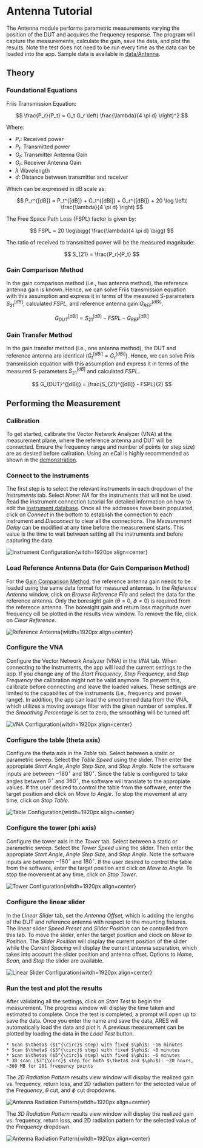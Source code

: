 # Antenna Tutorial

The Antenna module performs parametric measurements varying the position of the DUT and acquires the frequency response. The program will capture the measurements, calculate the gain, save the data, and plot the results. Note the test does not need to be run every time as the data can be loaded into the app. Sample data is available in [data/Antenna](https://github.com/AlexDCode/AutomatedRadioEvaluationSuite/tree/main/data/Antenna).

## Theory

### Foundational Equations

Friis Transmission Equation:

$$
\frac{P_r}{P_t} = G_t G_r \left( \frac{\lambda}{4 \pi d} \right)^2
$$

Where:
* $P_r$: Received power
* $P_t$: Transmitted power
* $G_t$: Transmitter Antenna Gain
* $G_r$: Receiver Antenna Gain
* $\lambda$ Wavelength
* $d$: Distance between transmitter and receiver

Which can be expressed in dB scale as:

$$
P_r^{[dB]} = P_t^{[dB]} + G_t^{[dBi]} + G_r^{[dBi]} + 20 \log \left( \frac{\lambda}{4 \pi d} \right)
$$

The Free Space Path Loss (FSPL) factor is given by:

$$
FSPL = 20 \log\bigg( \frac{\lambda}{4 \pi d} \bigg)
$$

The ratio of received to transmitted power will be the measured magnitude:

$$
S_{21} = \frac{P_r}{P_t} 
$$

### Gain Comparison Method

In the gain comparison method (i.e., two antenna method), the reference antenna gain is known. Hence, we can solve Friis transmission equation with this assumption and express it in terms of the measured S-parameters $S_{21}^{[dB]}$, calculated $FSPL$, and reference antenna gain $G_{REF}^{[dBi]}$.

$$
G_{DUT}^{[dBi]} = S_{21}^{[dB]} - FSPL - G_{REF}^{[dBi]}
$$


### Gain Transfer Method

In the gain transfer method (i.e., one antenna method), the DUT and reference antenna are identical ($G_t^{[dBi]} = G_r^{[dBi]}$). Hence, we can solve Friis transmission equation with this assumption and express it in terms of the measured S-parameters $S_{21}^{[dB]}$ and calculated $FSPL$.

$$
G_{DUT}^{[dBi]} = \frac{S_{21}^{[dB]} - FSPL}{2}
$$


## Performing the Measurement

### Calibration
To get started, calibrate the Vector Network Analyzer (VNA) at the measurement plane, where the reference antenna and DUT will be connected. Ensure the frequency range and number of points (or step size) are as desired before caliration. Using an eCal is highly recommended as shown in the [demonstration](https://youtu.be/OefvtshJiC0?si=ZZNQlMm1ttoYM5Pf).

### Connect to the instruments

The first step is to select the relevant instruments in each dropdown of the *Instruments* tab. Select *None: NA* for the instruments that will not be used. Read the instrument connection tutorial for detailed information on how to edit the [instrument database](https://aresapp.readthedocs.io/latest/tutorial_instr.html). Once all the addresses have been populated, click on *Connect* in the bottom to establish the connection to each instrument and *Disconnect* to clear all the connections. The *Measurement Delay* can be modified at any time before the measurement starts. This value is the time to wait between setting all the instruments and before capturing the data.

![Instrument Configuration](./assets/Ant/instr_conf.png){witdh=1920px align=center}

### Load Reference Antenna Data (for Gain Comparison Method)

For the [Gain Comparison Method](#gain-comparison-method), the reference antenna gain needs to be loaded using the same data format for measured antennas. In the *Reference Antenna* window, click on *Browse Reference File* and select the data for the reference antenna. Only the boresight gain ($\theta = 0$, $\phi = 0$) is required from the reference antenna. The boresight gain and return loss magnitude over frequency cill be plotted in the results view window. To remove the file, click on *Clear Reference*.

![Reference Antenna](./assets/Ant/demo_refAnt.png){witdh=1920px align=center}


### Configure the VNA

Configure the Vector Network Analyzer (VNA) in the *VNA* tab. When connecting to the instruments, the app will load the current settings to the app. If you change any of the *Start Frequency*, *Step Frequency*, and *Step Frequency* the calibration might not be valid anymore. To prevent this, calibrate before connecting and leave the loaded values. These settings are limited to the capabilites of the instruments (i.e., frequency and power range). In addition, the app can load the smoothened data from the VNA, which utilizes a moving average filter with the given number of samples. If the *Smoothing Percentage* is set to zero, the smoothing will be turned off.

![VNA Configuration](./assets/Ant/vna_conf.png){witdh=1920px align=center}

### Configure the table (theta axis)

Configure the theta axis in the *Table* tab. Select between a static or parametric sweep. Select the *Table Speed* using the slider. Then enter the appropiate *Start Angle*, *Angle Step Size*, and *Stop Angle*. Note the software inputs are between $-180^\circ$ and $180^\circ$. Since the table is configured to take angles between $0^\circ$ and $360^\circ$, the software will translate to the appropiate values. If the user desired to control the table from the software, enter the target position and click on *Move to Angle*. To stop the movement at any time, click on *Stop Table*.

![Table Configuration](./assets/Ant/table_conf.png){witdh=1920px align=center}


### Configure the tower (phi axis)

Configure the tower axis in the *Tower* tab. Select between a static or parametric sweep. Select the *Tower Speed* using the slider. Then enter the appropiate *Start Angle*, *Angle Step Size*, and *Stop Angle*. Note the software inputs are between $-180^\circ$ and $180^\circ$. If the user desired to control the table from the software, enter the target position and click on *Move to Angle*. To stop the movement at any time, click on *Stop Tower*.

![Tower Configuration](./assets/Ant/tower_conf.png){witdh=1920px align=center}


### Configure the linear slider

In the *Linear Slider* tab, set the *Antenna Offset*, which is adding the lengths of the DUT and reference antenna with respect to the mounting fixtures. The linear slider *Speed Preset* and *Slider Position* can be controlled from this tab. To move the slider, enter the target position and clock on *Move to Position*. The *Slider Position* will display the current position of the slider while the *Current Spacing* will display the current antenna separation, which takes into account the slider position and antenna offset. Options to *Home*, *Scan*, and *Stop* the slider are available.

![Linear Slider Configuration](./assets/Ant/slider_conf.png){witdh=1920px align=center}


### Run the test and plot the results

After validating all the settings, click on *Start Test* to begin the measurement. The progress window will display the time taken and estimated to complete. Once the test is completed, a prompt will open up to save the data. Once you enter the name and save the data, ARES will automatically load the data and plot it. A previous measurement can be plotted by loading the data in the *Load Test* button. 


```{important} Measurement Time
* Scan $\theta$ ($1^{\circ}$ step) with fixed $\phi$: ~16 minutes
* Scan $\theta$ ($3^{\circ}$ step) with fixed $\phi$: ~8 minutes
* Scan $\theta$ ($5^{\circ}$ step) with fixed $\phi$: ~6 minutes
* 3D scan ($3^{\circ}$ step for both $\theta$ and $\phi$): ~20 hours, ~380 MB for 201 frequency points
```


The *2D Radiation Pattern* results view window will display the realized gain vs. frequency, return loss, and 2D radiation pattern for the selected value of the *Frequency*, *$\theta$* cut, and *$\phi$* cut dropdowns.

![Antenna Radiation Pattern](./assets/Ant/demo_2Dpattern.png){witdh=1920px align=center}

The *3D Radiation Pattern* results view window will display the realized gain vs. frequency, return loss, and 2D radiation pattern for the selected value of the *Frequency* dropdown.

![Antenna Radiation Pattern](./assets/Ant/demo_3Dpattern.png){witdh=1920px align=center}

